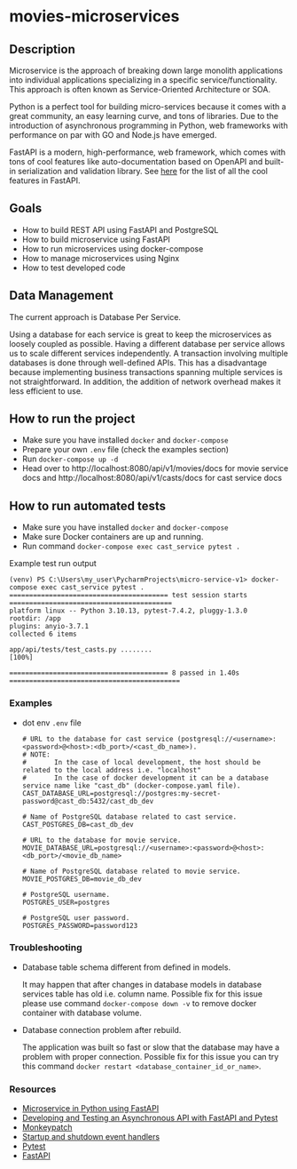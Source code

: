 # movies-microservices

## Description
Microservice is the approach of breaking down large monolith applications into individual applications specializing
in a specific service/functionality. This approach is often known as Service-Oriented Architecture or SOA.

Python is a perfect tool for building micro-services because it comes with a great community, 
an easy learning curve, and tons of libraries. Due to the introduction of asynchronous programming in Python, 
web frameworks with performance on par with GO and Node.js have emerged.

FastAPI is a modern, high-performance, web framework, which comes with tons of cool features like auto-documentation 
based on OpenAPI and built-in serialization and validation library. 
See [here](https://fastapi.tiangolo.com/features/) for the list of all the cool features in FastAPI.

## Goals
 - How to build REST API using FastAPI and PostgreSQL
 - How to build microservice using FastAPI
 - How to run microservices using docker-compose
 - How to manage microservices using Nginx
 - How to test developed code

## Data Management

The current approach is Database Per Service.

Using a database for each service is great to keep the microservices as loosely coupled as possible.
Having a different database per service allows us to scale different services independently.
A transaction involving multiple databases is done through well-defined APIs.
This has a disadvantage because implementing business transactions spanning multiple services is not straightforward.
In addition, the addition of network overhead makes it less efficient to use.


## How to run the project
 - Make sure you have installed `docker` and `docker-compose`
 - Prepare your own `.env` file (check the examples section)
 - Run `docker-compose up -d`
 - Head over to http://localhost:8080/api/v1/movies/docs for movie service docs 
   and http://localhost:8080/api/v1/casts/docs for cast service docs

## How to run automated tests

- Make sure you have installed `docker` and `docker-compose`
- Make sure Docker containers are up and running.
- Run command `docker-compose exec cast_service pytest .`

Example test run output

  ```
  (venv) PS C:\Users\my_user\PycharmProjects\micro-service-v1> docker-compose exec cast_service pytest .
  ======================================== test session starts =========================================
  platform linux -- Python 3.10.13, pytest-7.4.2, pluggy-1.3.0
  rootdir: /app
  plugins: anyio-3.7.1
  collected 6 items
  
  app/api/tests/test_casts.py ........                                                            [100%]
  
  ======================================== 8 passed in 1.40s ===========================================
  ```

### Examples

- dot env `.env` file

     ```
     # URL to the database for cast service (postgresql://<username>:<password>@<host>:<db_port>/<cast_db_name>).
     # NOTE: 
     #       In the case of local development, the host should be related to the local address i.e. "localhost"
     #       In the case of docker development it can be a database service name like "cast_db" (docker-compose.yaml file).
     CAST_DATABASE_URL=postgresql://postgres:my-secret-password@cast_db:5432/cast_db_dev
     
     # Name of PostgreSQL database related to cast service.
     CAST_POSTGRES_DB=cast_db_dev
     
     # URL to the database for movie service.
     MOVIE_DATABASE_URL=postgresql://<username>:<password>@<host>:<db_port>/<movie_db_name>
     
     # Name of PostgreSQL database related to movie service.
     MOVIE_POSTGRES_DB=movie_db_dev
     
     # PostgreSQL username.
     POSTGRES_USER=postgres
     
     # PostgreSQL user password.
     POSTGRES_PASSWORD=password123
     ```

### Troubleshooting

- Database table schema different from defined in models.

    It may happen that after changes in database models in database services table has old i.e. column name.
    Possible fix for this issue please use command `docker-compose down -v` to remove docker container with database volume.


- Database connection problem after rebuild.

    The application was built so fast or slow that the database may have a problem with proper connection.
    Possible fix for this issue you can try this command `docker restart <database_container_id_or_name>`.
    

### Resources
 - [Microservice in Python using FastAPI](https://dev.to/paurakhsharma/microservice-in-python-using-fastapi-24cc)
 - [Developing and Testing an Asynchronous API with FastAPI and Pytest](https://testdriven.io/blog/fastapi-crud/)
 - [Monkeypatch](https://docs.pytest.org/en/latest/how-to/monkeypatch.html)
 - [Startup and shutdown event handlers](https://fastapi.tiangolo.com/advanced/events/)
 - [Pytest](https://docs.pytest.org/en/latest/index.html)
 - [FastAPI](https://fastapi.tiangolo.com/)
